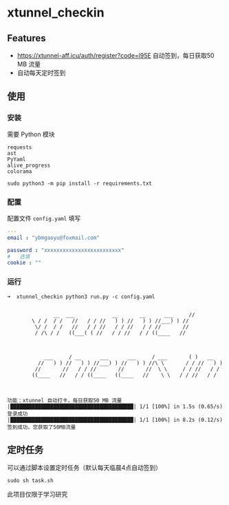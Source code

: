 # xtunnel_checkin

## Features

* https://xtunnel-aff.icu/auth/register?code=l95E 自动签到，每日获取50 MB 流量
* 自动每天定时签到

## 使用

### 安装

需要 Python 模块

```
requests
ast
PyYaml
alive_progress
colorama
```

`sudo python3 -m pip install -r requirements.txt`

### 配置

配置文件 `config.yaml` 填写

```yaml
---
email : "ybmgaoyu@foxmail.com"

password : "xxxxxxxxxxxxxxxxxxxxxxxxx"
#	选填
cookie : ""
```

### 运行

```shell
➜  xtunnel_checkin python3 run.py -c config.yaml


               __  ___            __       __      ___     //
        \ / /  / /   //   / / //   ) ) //   ) ) //___) ) //
         \/ /  / /   //   / / //   / / //   / / //       //
         / /\ / /   ((___( ( //   / / //   / / ((____   //



            ___     / __      ___      ___     / ___       ( )   __
          //   ) ) //   ) ) //___) ) //   ) ) //\ \       / / //   ) )
         //       //   / / //       //       //  \ \     / / //   / /
        ((____   //   / / ((____   ((____   //    \ \   / / //   / /



功能：xtunnel 自动打卡，每日获取50 MB 流量
|████████████████████████████████████████| 1/1 [100%] in 1.5s (0.65/s)
登录成功
|████████████████████████████████████████| 1/1 [100%] in 8.2s (0.12/s)
签到成功，您获取了50MB流量
```

## 定时任务

可以通过脚本设置定时任务（默认每天临晨4点自动签到）

`sudo sh task.sh`



此项目仅限于学习研究